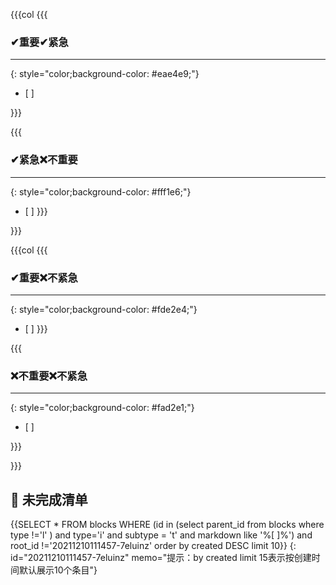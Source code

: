

{{{col
{{{
### ✔重要✔紧急
---
{: style="color;background-color: #eae4e9;"}
- [ ]

}}}

{{{
### ✔紧急❌不重要
---
{: style="color;background-color: #fff1e6;"}
- [ ]
}}}

}}}

{{{col
{{{
### ✔重要❌不紧急
---
{: style="color;background-color: #fde2e4;"}
- [ ]
}}}

{{{
### ❌不重要❌不紧急
---
{: style="color;background-color: #fad2e1;"}
- [ ]

}}}

}}}
## 🎉️ 未完成清单

{{SELECT * FROM blocks WHERE (id in (select parent_id from blocks where type !='l' ) and type='i' and subtype = 't' and markdown like '%[ ]%') and root_id !='20211210111457-7eluinz' order by created DESC limit 10}}
{: id="20211210111457-7eluinz" memo="提示：by created limit 15表示按创建时间默认展示10个条目"}


